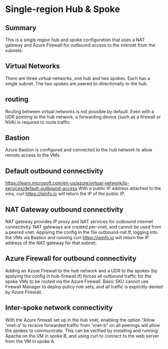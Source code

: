 # Single-region Hub & Spoke

## Summary
This is a single region hub and spoke configuration that uses a NAT gateway and Azure Firewall for outbound access to the internet from the subnets.

## Virtual Networks
There are three virtual networks, one hub and two spokes. Each has a single subnet. The two spokes are peered bi-directionally to the hub.

## routing
Routing between virtual networks is not possible by default. Even with a UDR pointing to the hub network, a forwarding device (such as a firewall or NVA) is required to route traffic.

## Bastion
Azure Bastion is configured and connected to the hub network to allow remote access to the VMs.

## Default outbound connectivity
https://learn.microsoft.com/en-us/azure/virtual-network/ip-services/default-outbound-access
With a public IP address attached to the vms, curl https://ipinfo.io will return the IP of the public IP.

## NAT Gateway outbound connectivity
NAT gateway provides IP proxy and NAT services for outbound internet connectivity. NAT gateways are created per-vnet, and cannot be used from a peered vnet.
Applying the config in the file outbound-nat.tf, logging into the VMs via Bastion and running curl https://ipinfo.io will return the IP address of the NAT gateway for that subnet.

## Azure Firewall for outbound connectivity
Adding an Azure Firewall to the hub network and a UDR to the spokes (by applying the config in hub-firewall.tf) forces all outbound traffic for the spoke VMs to be routed via the Azure Firewall.
Basic SKU cannot use Firewall Manager to deploy policy rule sets, and all traffic is explicitly denied by Azure Firewall.

## Inter-spoke network connectivity
With the Azure firewall set up in the hub vnet, enabling the option "Allow 'vnet-a' to receive forwarded traffic from 'vnet-b" on all peerings will allow the spokes to communicate. This can be verified by installing and running Apache on the VM in spoke B, and using curl to connect to the web server from the VM in spoke A.